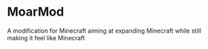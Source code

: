 MoarMod
=======

A modification for Minecraft aiming at expanding Minecraft while still making it feel like Minecraft